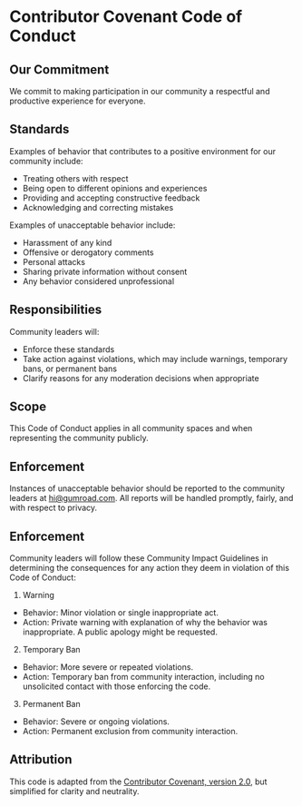 # Contributor Covenant Code of Conduct

## Our Commitment

We commit to making participation in our community a respectful and productive experience for everyone.

## Standards

Examples of behavior that contributes to a positive environment for our
community include:

- Treating others with respect
- Being open to different opinions and experiences
- Providing and accepting constructive feedback
- Acknowledging and correcting mistakes

Examples of unacceptable behavior include:

- Harassment of any kind
- Offensive or derogatory comments
- Personal attacks
- Sharing private information without consent
- Any behavior considered unprofessional

## Responsibilities

Community leaders will:

- Enforce these standards
- Take action against violations, which may include warnings, temporary bans, or permanent bans
- Clarify reasons for any moderation decisions when appropriate

## Scope

This Code of Conduct applies in all community spaces and when representing the community publicly.

## Enforcement

Instances of unacceptable behavior should be reported to the community leaders at hi@gumroad.com. All reports will be handled promptly, fairly, and with respect to privacy.

## Enforcement

Community leaders will follow these Community Impact Guidelines in determining
the consequences for any action they deem in violation of this Code of Conduct:

1. Warning

- Behavior: Minor violation or single inappropriate act.
- Action: Private warning with explanation of why the behavior was inappropriate. A public apology might be requested.

2. Temporary Ban

- Behavior: More severe or repeated violations.
- Action: Temporary ban from community interaction, including no unsolicited contact with those enforcing the code.

3. Permanent Ban

- Behavior: Severe or ongoing violations.
- Action: Permanent exclusion from community interaction.

## Attribution

This code is adapted from the [Contributor Covenant, version 2.0](https://www.contributor-covenant.org/version/2/0/code_of_conduct.html), but simplified for clarity and neutrality.
